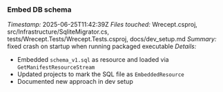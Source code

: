 ### Embed DB schema
*Timestamp:* 2025-06-25T11:42:39Z
*Files touched:* Wrecept.csproj, src/Infrastructure/SqliteMigrator.cs, tests/Wrecept.Tests/Wrecept.Tests.csproj, docs/dev_setup.md
*Summary:* fixed crash on startup when running packaged executable
*Details:*
- Embedded `schema_v1.sql` as resource and loaded via `GetManifestResourceStream`
- Updated projects to mark the SQL file as `EmbeddedResource`
- Documented new approach in dev setup
